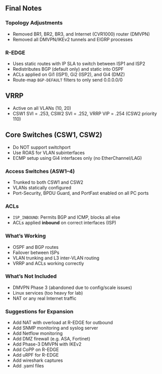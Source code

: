 ## Final Notes

### Topology Adjustments

* Removed BR1, BR2, BR3, and Internet (CVR1000) router (DMVPN)
* Removed all DMVPN/IKEv2 tunnels and EIGRP processes

### R-EDGE

* Uses static routes with IP SLA to switch between ISP1 and ISP2
* Redistributes BGP (default only) and static into OSPF
* ACLs applied on Gi1 (ISP1), Gi2 (ISP2), and Gi4 (DMZ)
* Route-map `BGP-DEFAULT` filters to only send 0.0.0.0/0

## VRRP

* Active on all VLANs (10, 20)
* CSW1 SVI = .253, CSW2 SVI = .252, VRRP VIP = .254 (CSW2 priority 110)

## Core Switches (CSW1, CSW2)

* Do NOT support switchport
* Use ROAS for VLAN subinterfaces
* ECMP setup using Gi4 interfaces only (no EtherChannel/LAG)

### Access Switches (ASW1–4)

* Trunked to both CSW1 and CSW2
* VLANs statically configured
* Port-Security, BPDU Guard, and PortFast enabled on all PC ports

### ACLs

* `ISP_INBOUND`: Permits BGP and ICMP, blocks all else
* ACLs applied **inbound** on correct interfaces (ISP)

### What’s Working

* OSPF and BGP routes
* Failover between ISPs
* VLAN trunking and L3 inter-VLAN routing
* VRRP and ACLs working correctly

### What’s Not Included

* DMVPN Phase 3 (abandoned due to config/scale issues)
* Linux services (too heavy for lab)
* NAT or any real Internet traffic

### Suggestions for Expansion

* Add NAT with overload at R-EDGE for outbound
* Add SNMP monitoring and syslog server
* Add Netflow monitoring
* Add DMZ firewall (e.g. ASA, Fortinet)
* Add Phase-3 DMVPN with IKEv2
* Add CoPP on R-EDGE 
* Add uRPF for R-EDGE
* Add wireshark captures
* Add .yaml files
